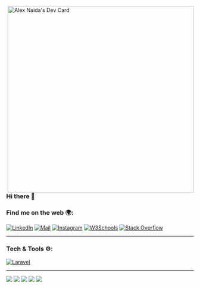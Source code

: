 <a href="https://app.daily.dev/aon4o">
  <img align="right" src="https://api.daily.dev/devcards/v2/vSUi2NSP4lP0Deq09sSQp.png?type=wide&r=odn" width="500" alt="Alex Naida's Dev Card"/>
</a>

### Hi there 👋

### Find me on the web 🌍:

[![LinkedIn](http://img.shields.io/badge/-LinkedIn-0077B5?style=flat&logo=linkedIn&logoColor=white)][linkedin]
[![Mail](https://img.shields.io/badge/-Gmail-D14836?style=flat&logo=gmail&logoColor=white)][mail]
[![Instagram](http://img.shields.io/badge/-Instagram-E4405F?style=flat&logo=instagram&logoColor=white)][instagram]
[![W3Schools](http://img.shields.io/badge/-W3Schools-success?style=flat&logo=w3schools&logoColor=white)][w3schools]
[![Stack Overflow](http://img.shields.io/badge/-StackOverflow-orange?style=flat&logo=stackoverflow&logoColor=white)][stackoverflow]

--------

### Tech & Tools ⚙️:

[![Laravel](http://img.shields.io/badge/-Laravel-EB4432?style=flat&logo=laravel&logoColor=white)]()

--------

![](http://github-profile-summary-cards.vercel.app/api/cards/profile-details?username=aon4o&theme=dracula)
![](http://github-profile-summary-cards.vercel.app/api/cards/repos-per-language?username=aon4o&theme=dracula)
![](http://github-profile-summary-cards.vercel.app/api/cards/most-commit-language?username=aon4o&theme=dracula)
![](http://github-profile-summary-cards.vercel.app/api/cards/stats?username=aon4o&theme=dracula)
![](http://github-profile-summary-cards.vercel.app/api/cards/productive-time?username=aon4o&theme=dracula&utcOffset=8)


[mail]: mailto:a.o.naidenov@gmail.com
[youtube]: https://youtube.com/@aon4o
[instagram]: https://www.instagram.com/besen_aon4o/
[linkedin]: https://www.linkedin.com/in/alex-naida/
[w3schools]: https://www.w3profile.com/aon4o
[stackoverflow]: https://stackoverflow.com/users/14667022/aon4o
